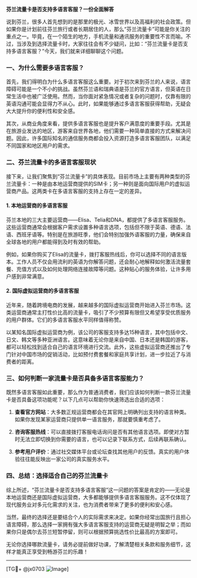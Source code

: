 **芬兰流量卡是否支持多语言客服？一份全面解答**

说到芬兰，很多人首先想到的是那里的极光、冰雪世界以及高福利的社会政策。但如果你是计划前往芬兰旅行或者长期居住的人，那么“芬兰流量卡”可能是你关注的重点之一。毕竟，在一个陌生的地方，手机流量和通讯服务的重要性不言而喻。不过，当涉及到选择流量卡时，大家往往会有不少疑问，比如：“芬兰流量卡是否支持多语言客服？”今天，我们就来详细聊聊这个问题。

### 一、为什么需要多语言客服？

首先，我们得明白为什么多语言客服这么重要。对于初次来到芬兰的人来说，语言障碍可能是一个不小的挑战。虽然芬兰语和瑞典语是芬兰的官方语言，但英语在日常生活中也被广泛使用。然而，当你面对紧急情况或者复杂的问题时，仅靠有限的英语沟通可能会显得力不从心。此时，如果能够通过多语言客服获得帮助，无疑会大大提升你的便利性和安全感。

其次，从商业角度来看，提供多语言客服也是提升客户满意度的重要手段。尤其是在旅游业发达的地区，游客来自世界各地，他们需要一种简单直接的方式来解决问题。因此，许多国际知名的通信服务商都会投入资源打造多语言客服团队，以满足不同国家和地区用户的需求。

### 二、芬兰流量卡的多语言客服现状

接下来，让我们聚焦到“芬兰流量卡”的具体表现。目前市场上主要有两种类型的芬兰流量卡：一种是由本地运营商提供的SIM卡；另一种则是面向国际用户的虚拟运营商产品。这两类卡在多语言客服的支持上存在一定的差异。

#### 1. 本地运营商的多语言客服
芬兰本地的三大主要运营商——Elisa、Telia和DNA，都提供了多语言客服服务。这些运营商通常会根据客户需求设置多种语言选项，包括但不限于英语、德语、法语、西班牙语等。特别是在旅游旺季，他们会特别加强外语客服的力量，确保来自全球各地的用户都能得到及时有效的帮助。

例如，如果你购买了Elisa的流量卡，拨打客服热线后，你可以选择不同的语言版本。工作人员不仅会用流利的英语为你解答问题，还会耐心地解释如何激活流量套餐、充值方式以及如何处理网络连接故障等问题。这种贴心的服务体验，让许多用户感到非常满意。

#### 2. 国际虚拟运营商的多语言客服
近年来，随着跨境电商的发展，越来越多的国际虚拟运营商开始进入芬兰市场。这类运营商通常主打性价比高的流量卡，吸引了不少预算有限但又希望享受优质服务的用户群体。它们的多语言客服水平同样值得称赞。

以某知名国际虚拟运营商为例，该公司的客服支持多达15种语言，其中包括中文、日文、韩文等多种亚洲语言。这意味着无论你是来自中国、日本还是韩国的游客，都可以轻松找到适合自己的语言环境进行交流。此外，这些虚拟运营商还推出了专门针对中国市场的促销活动，比如预付费套餐和家庭共享计划，进一步拉近了与消费者的距离。

### 三、如何判断一家流量卡是否具备多语言客服能力？

既然多语言客服如此重要，那么作为普通消费者，我们应该如何判断一款芬兰流量卡是否具备这项功能呢？以下几点可以帮助你快速筛选出合适的选项：

1. **查看官方网站**：大多数正规运营商都会在其官网上明确列出支持的语言种类。如果你发现某家运营商只提供单一语言服务，那就要慎重考虑了。
   
2. **咨询客服热线**：可以直接拨打客服电话询问是否有其他语言选项。即使对方暂时无法立即切换到你需要的语言，也可以记录下联系方式，后续再联系确认。
   
3. **参考用户评价**：通过社交媒体平台或论坛查找其他用户的反馈。真实的用户体验往往能反映出一家公司的真实服务水平。

### 四、总结：选择适合自己的芬兰流量卡

综上所述，“芬兰流量卡是否支持多语言客服”这一问题的答案是肯定的——无论是本地运营商还是国际虚拟运营商，大多都能够提供多语言客服服务。这不仅体现了现代服务业对多元化需求的关注，也为消费者带来了更多的便利和安心感。

当然，最终的选择还是要结合个人的实际需求来决定。如果你经常出国旅行且担心语言障碍，那么选择一家拥有强大多语言客服支持的运营商无疑是明智之举；而如果你只是偶尔去芬兰短暂停留，则可以根据预算挑选性价比最高的方案即可。

无论你选择哪款流量卡，请务必提前做好功课，了解清楚相关条款和服务细节，这样才能真正享受到畅游芬兰的乐趣！

---

[TG💪+ @jx0703 ![Image](https://github.com/user-attachments/assets/dbca1d08-cadb-493c-b0ec-ad6f7a83f270)]